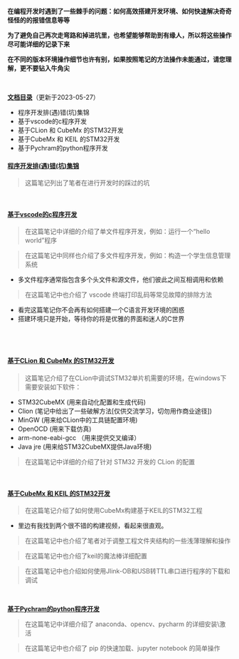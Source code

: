 **在编程开发时遇到了一些棘手的问题：如何高效搭建开发环境、如何快速解决奇奇怪怪的的报错信息等等**

**为了避免自己再次走弯路和掉进坑里，也希望能够帮助到有缘人，所以将这些操作尽可能详细的记录下来**

**在不同的版本环境操作细节也许有别，如果按照笔记的方法操作未能通过，请您理解，更不要钻入牛角尖**

&emsp;

**[文档目录](#)**（更新于2023-05-27）
- 程序开发排(遇)错(坑)集锦
- 基于vscode的c程序开发
- 基于CLion 和 CubeMx 的STM32开发
- 基于CubeMx 和 KEIL 的STM32开发
- 基于Pychram的python程序开发


#### [程序开发排(遇)错(坑)集锦](https://note.youdao.com/s/Ia47aSut)
> 这篇笔记列出了笔者在进行开发时的踩过的坑

&emsp;

#### <a id="jump2">[基于vscode的c程序开发](https://note.youdao.com/s/CisHoFe)</a>
> 在这篇笔记中详细的介绍了单文件程序开发，例如：运行一个“hello world”程序

> 在这篇笔记中同样也介绍了多文件程序开发，例如：构造一个学生信息管理系统
- 多文件程序通常指包含多个头文件和源文件，他们彼此之间互相调用和依赖
> 在这篇笔记中也介绍了 vscode 终端打印乱码等常见故障的排除方法
- 看完这篇笔记你不会再有如何搭建一个C语言开发环境的困惑
- 搭建环境只是开始，等待你的将是优雅的界面和迷人的C世界

&emsp;
---
#### <a id="jump3">[基于CLion 和 CubeMx 的STM32开发](https://note.youdao.com/s/OiOrOPUA)</a>
> 这篇笔记介绍了在CLion中调试STM32单片机需要的环境，在windows下需要安装如下软件：
-  STM32CubeMX   (用来自动化配置和生成代码)
-  Clion    (笔记中给出了一些破解方法[仅供交流学习，切勿用作商业途径])
-  MinGW    (用来给CLion中的工具链配置环境)
-  OpenOCD     (用来下载仿真)
-  arm-none-eabi-gcc    （用来提供交叉编译）
-  Java jre    (用来给STM32CubeMX提供Java环境)
> 在这篇笔记中详细的介绍了针对 STM32 开发的 CLion 的配置




&emsp;

#### <a id="jump4">[基于CubeMx 和 KEIL 的STM32开发](https://note.youdao.com/s/OiOrOPUA)</a>
> 在这篇笔记介绍了如何使用CubeMx构建基于KEIL的STM32工程
  - 里边有我找到两个很不错的构建视频，看起来很直观。 
> 在这篇笔记中也介绍了笔者对于调整工程文件夹结构的一些浅薄理解和操作

> 在这篇笔记中也介绍了keil的魔法棒详细配置

> 在这篇笔记中也介绍如何使用Jlink-OB和USB转TTL串口进行程序的下载和调试



&emsp;

**<a id="jump5">[基于Pychram的python程序开发](https://note.youdao.com/s/QRXR7oEg)</a>**
> 在这篇笔记中详细介绍了 anaconda、opencv、pycharm 的详细安装\激活

> 在这篇笔记中也介绍了 pip 的快速加载、jupyter notebook 的简单操作






